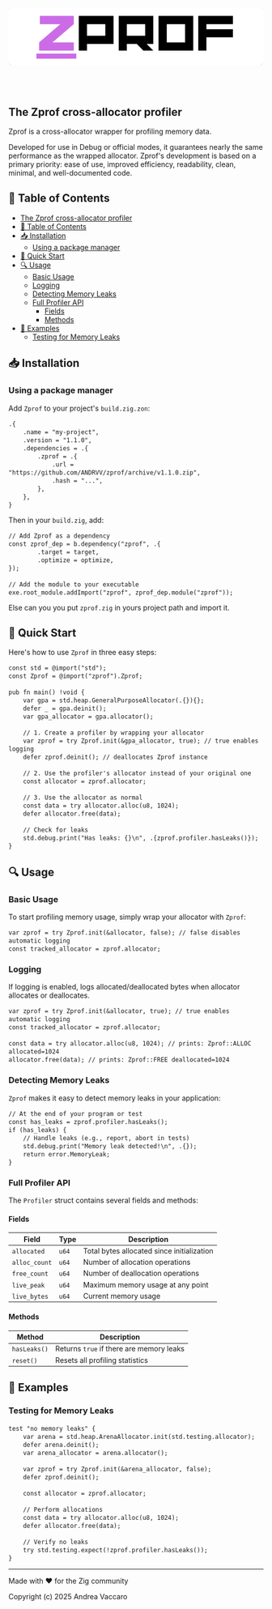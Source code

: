 <br><br>

<div align="center">
  <img alt="Zprof" src="https://github.com/andrvv/zprof/blob/main/assets/zprof-logo.png">
</div>

<br><br>

## The Zprof cross-allocator profiler

Zprof is a cross-allocator wrapper for profiling memory data.

Developed for use in Debug or official modes, it guarantees nearly the same performance as the wrapped allocator.
Zprof's development is based on a primary priority: ease of use, improved efficiency, readability, clean, minimal, and well-documented code.

## 📖 Table of Contents

- [The Zprof cross-allocator profiler](#the-zprof-cross-allocator-profiler)
- [📖 Table of Contents](#-table-of-contents)
- [📥 Installation](#-installation)
  - [Using a package manager](#using-a-package-manager)
- [🚀 Quick Start](#-quick-start)
- [🔍 Usage](#-usage)
  - [Basic Usage](#basic-usage)
  - [Logging](#logging)
  - [Detecting Memory Leaks](#detecting-memory-leaks)
  - [Full Profiler API](#full-profiler-api)
    - [Fields](#fields)
    - [Methods](#methods)
- [📝 Examples](#-examples)
  - [Testing for Memory Leaks](#testing-for-memory-leaks)

## 📥 Installation

### Using a package manager

Add `Zprof` to your project's `build.zig.zon`:

```zig
.{
    .name = "my-project",
    .version = "1.1.0",
    .dependencies = .{
        .zprof = .{
            .url = "https://github.com/ANDRVV/zprof/archive/v1.1.0.zip",
            .hash = "...",
        },
    },
}
```

Then in your `build.zig`, add:

```zig
// Add Zprof as a dependency
const zprof_dep = b.dependency("zprof", .{
        .target = target,
        .optimize = optimize,
});

// Add the module to your executable
exe.root_module.addImport("zprof", zprof_dep.module("zprof"));
```

Else can you you put `zprof.zig` in yours project path and import it.

## 🚀 Quick Start

Here's how to use `Zprof` in three easy steps:

```zig
const std = @import("std");
const Zprof = @import("zprof").Zprof;

pub fn main() !void {
    var gpa = std.heap.GeneralPurposeAllocator(.{}){};
    defer _ = gpa.deinit();
    var gpa_allocator = gpa.allocator();
    
    // 1. Create a profiler by wrapping your allocator
    var zprof = try Zprof.init(&gpa_allocator, true); // true enables logging
    defer zprof.deinit(); // deallocates Zprof instance
    
    // 2. Use the profiler's allocator instead of your original one
    const allocator = zprof.allocator;
    
    // 3. Use the allocator as normal
    const data = try allocator.alloc(u8, 1024);
    defer allocator.free(data);
    
    // Check for leaks
    std.debug.print("Has leaks: {}\n", .{zprof.profiler.hasLeaks()});
}
```

## 🔍 Usage

### Basic Usage

To start profiling memory usage, simply wrap your allocator with `Zprof`:

```zig
var zprof = try Zprof.init(&allocator, false); // false disables automatic logging
const tracked_allocator = zprof.allocator;
```

### Logging

If logging is enabled, logs allocated/deallocated bytes when allocator
allocates or deallocates.

```zig
var zprof = try Zprof.init(&allocator, true); // true enables automatic logging
const tracked_allocator = zprof.allocator;

const data = try allocator.alloc(u8, 1024); // prints: Zprof::ALLOC allocated=1024
allocator.free(data); // prints: Zprof::FREE deallocated=1024
```

### Detecting Memory Leaks

`Zprof` makes it easy to detect memory leaks in your application:

```zig
// At the end of your program or test
const has_leaks = zprof.profiler.hasLeaks();
if (has_leaks) {
    // Handle leaks (e.g., report, abort in tests)
    std.debug.print("Memory leak detected!\n", .{});
    return error.MemoryLeak;
}
```

### Full Profiler API

The `Profiler` struct contains several fields and methods:

#### Fields

| Field | Type | Description |
|-------|------|-------------|
| `allocated` | `u64` | Total bytes allocated since initialization |
| `alloc_count` | `u64` | Number of allocation operations |
| `free_count` | `u64` | Number of deallocation operations |
| `live_peak` | `u64` | Maximum memory usage at any point |
| `live_bytes` | `u64` | Current memory usage |

#### Methods

| Method | Description |
|--------|-------------|
| `hasLeaks()` | Returns `true` if there are memory leaks |
| `reset()` | Resets all profiling statistics |

## 📝 Examples

### Testing for Memory Leaks

```zig
test "no memory leaks" {
    var arena = std.heap.ArenaAllocator.init(std.testing.allocator);
    defer arena.deinit();
    var arena_allocator = arena.allocator();
    
    var zprof = try Zprof.init(&arena_allocator, false);
    defer zprof.deinit();

    const allocator = zprof.allocator;
    
    // Perform allocations
    const data = try allocator.alloc(u8, 1024);
    defer allocator.free(data);
    
    // Verify no leaks
    try std.testing.expect(!zprof.profiler.hasLeaks());
}
```

---

Made with ❤️ for the Zig community

Copyright (c) 2025 Andrea Vaccaro
